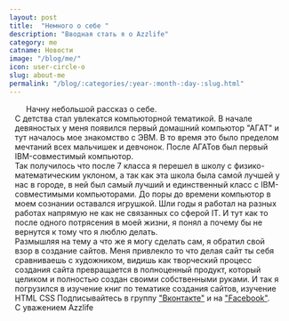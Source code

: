 ```yaml
---
layout: post
title:  "Немного о себе "
description: "Вводная стать я о Azzlife"
category: me 
catname: Новости
image: "/blog/me/"
icon: user-circle-o
slug: about-me
permalink: "/blog/:categories/:year-:month-:day-:slug.html"
---
```

<p style=" padding: 0 10px; text-indent: 20px;" >Начну небольшой рассказ о себе.<br>  
С детства стал увлекатся компьюторной тематикой. В начале девяностых у меня появился первый домашний компьютор "АГАТ" и тут началось мое знакомство с ЭВМ. В то время это было пределом мечтаний всех мальчишек и девчонок. После АГАТов был первый IBM-совместимый компьютор.<br> Так получилось что после 7 класса я перешел в школу с физико-математическим уклоном, а так как эта школа была самой лучшей у нас в городе, в ней был самый лучший и единственный класс с IBM-совместимыми компьюторами. До поры до времени компьютор в моем сознании оставался игрушкой. Шли годы я работал на разных работах напрямую не как не связанных со сферой IT. И тут как то после одного потрясения в моей жизни, я понял а почему бы не вернутся к тому что я люблю делать.<br> Размышляя на тему а что же я могу сделать сам, я обратил свой взор в создание сайтов. Меня привлекло то что делая сайт ты себя сравниваешь с художником, видишь как творческий процесс создания сайта превращается в полноценный продукт, который целиком и полностью создан своими собственными руками. И так я погрузился в изучение книг по тематике создания сайтов, изучение HTML CSS  
Подписывайтесь в группу <a href="https://vk.com/club140452282">"Вконтакте"</a> и на <a href="https://www.facebook.com/groups/1855632634650039/">"Facebook"</a>.<br>
С уважением Azzlife<p>



